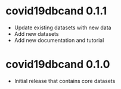 # covid19dbcand 0.1.1
* Update existing datasets with new data
* Add new datasets
* Add new documentation and tutorial

# covid19dbcand 0.1.0

* Initial release that contains core datasets
